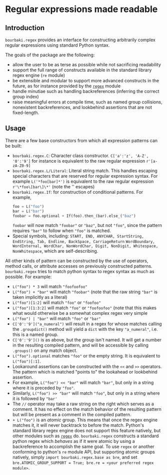 # Regular expressions made readable

## Introduction

`bourbaki.regex` provides an interface for constructing arbitrarily complex 
regular expressions using standard Python syntax.

The goals of the package are the following:

  - allow the user to be as terse as possible while not sacrificing readability
  - support the full range of constructs available in the standard library regex engine (`re` module)
  - be extensible and modular to support more advanced constructs in the future, 
    as for instance provided by the [`regex`](https://pypi.org/project/regex/) module
  - handle minutiae such as handling backreferences (inferring the correct group index)
  - raise meaningful errors at compile time, such as named group collisions, nonexistent
    backreferences, and lookbehind assertions that are not fixed-length.

## Usage

There are a few base constructors from which all expression patterns can be built:

  - `bourbaki.regex.C`: Character class constructor.
    `C['a':'z', 'A-Z', '0':'9']` for instance is equivalent to the raw regular expression `r'[a-zA-Z0-9]`
  - `bourbaki.regex.L/Literal`: Literal string match.  This handles escaping special characters that are reserved for 
    regular expression syntax.
    For example `L('*foo[bar]*')` is equivalent to the raw regular expression `r'\*foo\[bar\]\*'`
    (note the '\' escapes)
  - `bourbaki.regex.If`: for construction of conditional patterns.
    For example, 
    ```python
    foo = L("foo")
    bar = L("bar")
    foobar = foo.optional + If(foo).then_(bar).else_("baz")
    ```
    `foobar` will now match `"foobar"` or `"baz"`, but not `"foo"`, since the pattern requires `"bar"` to follow 
    when `"foo"` is matched.
  - Special symbols, including:
    `START, END, ANYCHAR, StartString, EndString, Tab, Endline, BackSpace, CarriageReturn`
    `WordBoundary, WordInternal, WordChar, NonWordChar, Digit, NonDigit, Whitespace, NonWhitespace`,
    which are self-describing.
    
All other kinds of pattern can be constructed by the use of operators, method calls, or attribute accesses on previously 
constructed patterns.
`bourbaki.regex` tries to match python syntax to regex syntax as much as possible.
For example:

  - `L("foo") * 3` will match `"foofoofoo"`
  - `L("foo") + "bar"` will match `"foobar"` (note that the raw string `"bar"` is taken implicitly as a literal)
  - `L("foo")[1:2]` will match `"foo"` or `"foofoo"`
  - `L("foo")[1:3:2]` will match `"foo"` or `"foofoofoo"` (note that this makes what would otherwise be a somewhat 
    complex regex very simple
  - `L("foo") | "bar"` will match `"foo"` or `"bar"`
  - `C['0':'9']("a_numeral")` will result in a regex for whose matches calling the `.groupdict()` method 
    will yield a `dict` with the key `"a_numeral"`, i.e. this is a named group.
  - `C['0':'9']()` is as above, but the group isn't named. It will get a number in the resulting compiled
    pattern, and will be accessible by calling `.groups()` on any match object.
  - `L("foo").optional` matches `"foo"` or the empty string.  It is equivalent to `L("foo")[:1]`.
  - Lookaround assertions can be constructed with the `<<` and `>>` operators.
    The pattern which is matched "points to" the lookahead or lookbehind assertion.
  - For example, `L("foo") << "bar"` will match `"bar"`, but only in a string where it is preceded by `"foo"`.
  - Similarly, `L("foo") >> "bar"` will match `"foo"`, but only in a string where it is followed by `"bar'`
  - The `//` operator may take a raw string on the right which serves as a comment.
    It has no effect on the match behavior of the resulting pattern but will be present as a comment in the 
    compiled pattern.
  - `+ L("foo")` is an _atomic_ group. This means that once the regex engine matches it,
    it will never backtrack to before the match. Python's standard library regex engine does not 
    support this feature natively, but other modules such as [`regex`](https://pypi.org/project/regex/) do.
    `bourbaki.regex` constructs a standard python regex which _behaves_ as if it were atomic by using a backreference to 
    accomplish the same goal.
    To use `regex` or another conforming to python's `re` module API, but supporting 
    atomic groups natively, simply `import bourbaki.regex.base as bre`, and set 
    `bre.ATOMIC_GROUP_SUPPORT = True; bre.re = <your preferred regex module>`.
